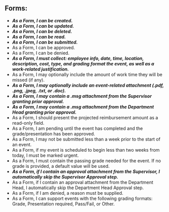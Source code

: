 ## Forms:
* ***As a Form, I can be created.***
* ***As a Form, I can be updated.***
* ***As a Form, I can be deleted.***
* ***As a Form, I can be read.***
* ***As a Form, I can be submitted.***
* As a Form, I can be approved.
* As a Form, I can be denied.
* ***As a Form, I must collect: employee info, date, time, location, description, cost, type, and grading format the event, as well as a work-related justification.***
* As a Form, I may optionally include the amount of work time they will be missed (if any).
* ***As a Form, I may optionally include an event-related attachment (.pdf, .png, .jpeg, .txt, or .doc).***
* ***As a Form, I may contain a .msg attachment from the Supervisor granting prior approval.***
* ***As a Form, I may contain a .msg attachment from the Department Head granting prior approval.***
* As a Form, I should present the projected reimbursement amount as a read-only field.
* As a Form, I am pending until the event has completed and the grade/presentation has been approved.
* As a Form, I may not be submitted less than a week prior to the start of an event.
* As a Form, if my event is scheduled to begin less than two weeks from today, I must be marked urgent.
* As a Form, I must contain the passing grade needed for the event. If no grade is provided, a default value will be used.
* ***As a Form, if I contain an approval attachment from the Supervisor, I automatically skip the Supervisor Approval step.***
* As a Form, if I contain an approval attachment from the Department Head, I automatically skip the Department Head Approval step.
* As a Form, if I am denied, a reason must be supplied.
* As a Form, I can support events with the following grading formats: Grade, Presentation required, Pass/Fail, or Other.